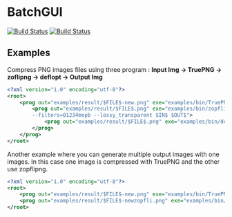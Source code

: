 # BatchGUI
[![Build Status](https://travis-ci.org/NicolasPerdu/BatchGUI.svg?branch=master)](https://travis-ci.org/NicolasPerdu/BatchGUI)
[![Build Status](https://travis-ci.org/NicolasPerdu/BatchGUI.svg?branch=master)](https://travis-ci.org/NicolasPerdu/BatchGUI)

## Examples

Compress PNG images files using three program :
**Input Img -> TruePNG -> zoflipng -> deflopt -> Output Img**

```xml
<?xml version="1.0" encoding="utf-8"?>
<root>
	<prog out="examples/result/$FILE$-new.png" exe="examples/bin/TruePNG" arg="/out $OUT$ /o max $IN$">
		<prog out="examples/result/$FILE$.png" exe="examples/bin/zopflipng" arg="-y -m 
		--filters=01234mepb --lossy_transparent $IN$ $OUT$">
			<prog out="examples/result/$FILE$.png" exe="examples/bin/deflopt" arg="$IN$" />
		</prog>
	</prog>
</root>
```

Another example where you can generate multiple output images with one images. 
In this case one image is compressed with TruePNG and the other use zopflipng.

```xml
<?xml version="1.0" encoding="utf-8"?>
<root>
	<prog out="examples/result/$FILE$-new.png" exe="examples/bin/TruePNG" arg="/out $OUT$ /o max $IN$" />
	<prog out="examples/result/$FILE$-newzopfli.png" exe="examples/bin/zopflipng" arg="-y -m --filters=01234mepb $IN$ $OUT$"/>
</root>
```
